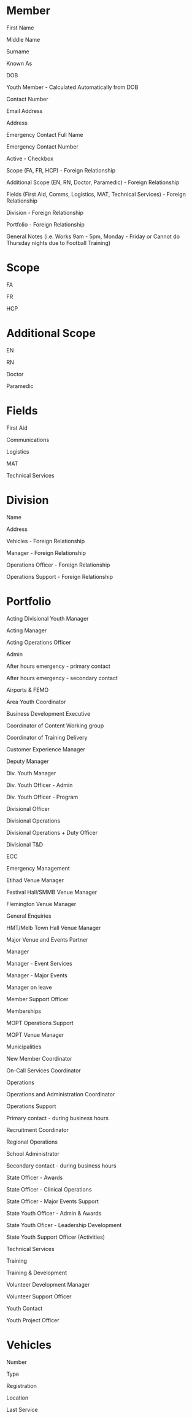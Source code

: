 # Member
First Name

Middle Name

Surname

Known As

DOB

Youth Member - Calculated Automatically from DOB

Contact Number

Email Address

Address

Emergency Contact Full Name

Emergency Contact Number

Active - Checkbox

Scope (FA, FR, HCP) - Foreign Relationship

Additional Scope (EN, RN, Doctor, Paramedic) - Foreign Relationship

Fields (First Aid, Comms, Logistics, MAT, Technical Services) - Foreign Relationship

Division - Foreign Relationship

Portfolio - Foreign Relationship

General Notes (i.e. Works 9am - 5pm, Monday - Friday or Cannot do Thursday nights due to Football Training)

# Scope
FA

FR

HCP

# Additional Scope
EN

RN

Doctor

Paramedic

# Fields
First Aid

Communications

Logistics

MAT

Technical Services

# Division
Name

Address

Vehicles - Foreign Relationship

Manager - Foreign Relationship

Operations Officer - Foreign Relationship

Operations Support - Foreign Relationship

# Portfolio
Acting Divisional Youth Manager

Acting Manager

Acting Operations Officer

Admin

After hours emergency - primary contact

After hours emergency - secondary contact

Airports & FEMO

Area Youth Coordinator

Business Development Executive

Coordinator of Content Working group

Coordinator of Training Delivery

Customer Experience Manager

Deputy Manager

Div. Youth Manager

Div. Youth Officer - Admin

Div. Youth Officer - Program

Divisional Officer

Divisional Operations

Divisional Operations + Duty Officer

Divisional T&D

ECC

Emergency Management

Etihad Venue Manager

Festival Hall/SMMB Venue Manager

Flemington Venue Manager

General Enquiries

HMT/Melb Town Hall Venue Manager

Major Venue and Events Partner

Manager

Manager - Event Services

Manager - Major Events

Manager on leave

Member Support Officer

Memberships

MOPT Operations Support

MOPT Venue Manager

Municipalities

New Member Coordinator

On-Call Services Coordinator

Operations

Operations and Administration Coordinator

Operations Support

Primary contact - during business hours

Recruitment Coordinator

Regional Operations

School Administrator

Secondary contact - during business hours

State Officer - Awards

State Officer - Clinical Operations

State Officer - Major Events Support

State Youth Officer - Admin & Awards

State Youth Oficer - Leadership Development

State Youth Support Officer (Activities)

Technical Services

Training

Training & Development

Volunteer Development Manager

Volunteer Support Officer

Youth Contact

Youth Project Officer


# Vehicles
Number

Type

Registration

Location

Last Service
